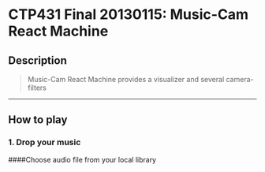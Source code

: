 CTP431 Final 20130115: Music-Cam React Machine
==============================================
Description
-----------
> Music-Cam React Machine provides a visualizer and several camera-filters
> 

---------------------

How to play
-----------
### 1. Drop your music
####Choose audio file from your local library